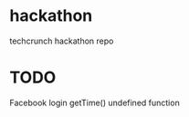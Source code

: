 hackathon
=========

techcrunch hackathon repo



TODO
====
Facebook login
	getTime() undefined function